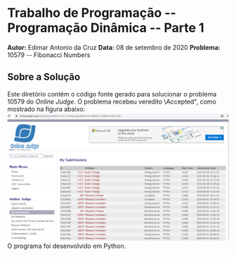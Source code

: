 # Trabalho de Programação -- Programação Dinâmica -- Parte 1
**Autor:** Edimar Antonio da Cruz
**Data:** 08 de setembro de 2020
**Problema:** 10579 -- Fibonacci Numbers
## Sobre a Solução
Este diretório contém o código fonte gerado para solucionar o problema 10579
do *Online Judge*. O problema recebeu veredito \Accepted", como mostrado na
figura abaixo:
![Veredito](./10579-veredito.png)
O programa foi desenvolvido em Python. 
